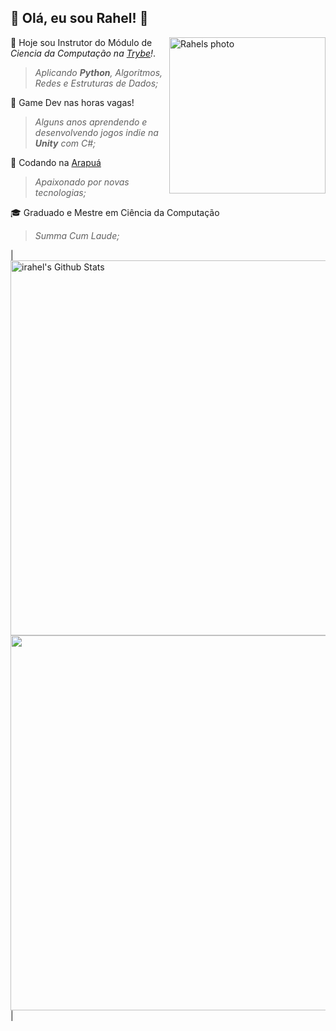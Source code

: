 ## 👋 Olá, eu sou Rahel! 🐍

<img align="right" width="250" alt="Rahels photo" src="https://i.ibb.co/VNYQ2qF/rael-celeste.png"  />

💚 Hoje sou Instrutor do Módulo de *Ciencia da Computação na [Trybe](https://github.com/betrybe)!*.
> _Aplicando **Python**, Algoritmos, Redes e Estruturas de Dados;_

👾 Game Dev nas horas vagas!
> _Alguns anos aprendendo e desenvolvendo jogos indie na **Unity** com C#;_

🐝 Codando na [Arapuá]([https://github.com/betrybe](https://github.com/arapua))
> _Apaixonado por novas tecnologias;_

🎓 Graduado e Mestre em Ciência da Computação
> _Summa Cum Laude;_

|<a>
  <img align="center" width="600em" src="https://github-readme-stats.vercel.app/api?username=irahel&include_all_commits=true&count_private=true&show_icons=true&line_height=20&title_color=00cc00&icon_color=ffd700&text_color=00cc00&bg_color=000000" alt="irahel's Github Stats">
</a>
<a>
  <img align="center" width="600em" src="https://github-readme-stats.vercel.app/api/top-langs/?username=irahel&layout=compact&title_color=00cc00&text_color=00cc00&bg_color=000000"/>
</a> |

